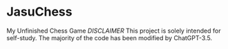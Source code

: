 # JasuChess
My Unfinished Chess Game
*DISCLAIMER*
This project is solely intended for self-study. The majority of the code has been modified by ChatGPT-3.5.
